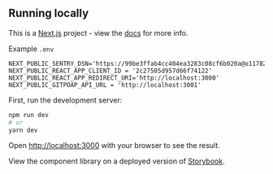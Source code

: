 
## Running locally
This is a [Next.js](https://nextjs.org/) project - view the [docs](https://nextjs.org/docs/getting-started) for more info.

Example `.env`
```
NEXT_PUBLIC_SENTRY_DSN='https://99be3ffab4cc404ea3283c08cf6b020a@o1178229.ingest.sentry.io/6289197'
NEXT_PUBLIC_REACT_APP_CLIENT_ID = '2c27505d957d66f74122'
NEXT_PUBLIC_REACT_APP_REDIRECT_URI='http://localhost:3000'
NEXT_PUBLIC_GITPOAP_API_URL = 'http://localhost:3001'
```

First, run the development server:

```bash
npm run dev
# or
yarn dev
```

Open [http://localhost:3000](http://localhost:3000) with your browser to see the result.

View the component library on a deployed version of [Storybook](https://gitpoap-fe-storybook.vercel.app/?path=/story/button--primary0).